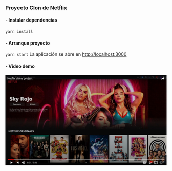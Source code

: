 ### Proyecto Clon de Netflix

#### - Instalar dependencias
`yarn install`

#### - Arranque proyecto
`yarn start` 
La aplicación se abre en [http://localhost:3000](http://localhost:3000)


#### - Vídeo demo
[![React demo](Screenshot_1.jpg)](https://www.youtube.com/watch?v=Gz-b05HoOJc)